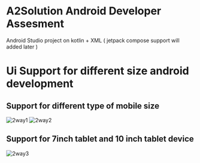# A2Solution Android Developer Assesment
Android Studio project on kotlin + XML ( jetpack compose support will added later )

# Ui Support for different size android development 

## Support for different type of mobile size
![2way1](https://user-images.githubusercontent.com/31402470/201517580-454b9653-5ecf-4e6d-8d43-ca480a439193.PNG)
![2way2](https://user-images.githubusercontent.com/31402470/201517584-ba51169d-6b79-415c-8a32-43ca97bb6003.PNG)

## Support for 7inch tablet and 10 inch tablet device
![2way3](https://user-images.githubusercontent.com/31402470/201517589-aae8ffc3-cd52-43b3-b6b0-24066700fddb.PNG)
